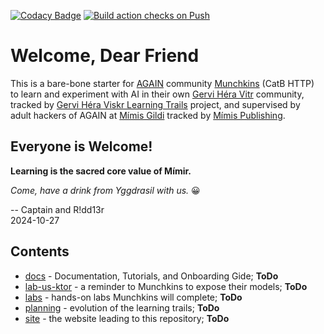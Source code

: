 [![Codacy Badge](https://app.codacy.com/project/badge/Grade/de545692d2054bf7a4a6ccff66783bd1)](https://app.codacy.com/gh/Gervi-Hera-Vitr/google-ai-labs/dashboard?utm_source=gh&utm_medium=referral&utm_content=&utm_campaign=Badge_grade)
[![Build action checks on Push](https://github.com/Gervi-Hera-Vitr/google-ai-labs/actions/workflows/push-gates.yaml/badge.svg)](https://github.com/Gervi-Hera-Vitr/google-ai-labs/actions/workflows/push-gates.yaml)

# Welcome, Dear Friend

This is a bare-bone starter for [AGAIN](https://github.com/Gotham-Village "AGAIN as Gotham Village") community [Munchkins](http://www.catb.org/esr/jargon/html/M/munchkin.html "Munchkins") (CatB HTTP) <br/>
to learn and experiment with AI in their own [Gervi Héra Vitr](https://github.com/Gervi-Hera-Vitr "Gervi-Hera-Vitr") community, <br/>
tracked by [Gervi Héra Viskr Learning Trails](https://github.com/orgs/Gervi-Hera-Vitr/projects/1 "Héra gains Viskr") project, and supervised by <br/>
adult hackers of AGAIN at [Mímis Gildi](https://github.com/Mimis-Gildi "Mimis-Gildi") tracked by [Mímis Publishing](https://github.com/orgs/Mimis-Gildi/projects/1 "Mimis-Publishing").

## Everyone is Welcome!

**Learning is the sacred core value of Mímir.**

_Come, have a drink from Yggdrasil with us._ 😀

-- Captain and R!dd13r<br/>
2024-10-27

## Contents

- [docs](./docs) - Documentation, Tutorials, and Onboarding Gide; **ToDo**
- [lab-us-ktor](./lab-ux-ktor/README.md) - a reminder to Munchkins to expose their models; **ToDo**
- [labs](./labs) - hands-on labs Munchkins will complete; **ToDo**
- [planning](./planning) - evolution of the learning trails; **ToDo**
- [site](./site) - the website leading to this repository; **ToDo**
